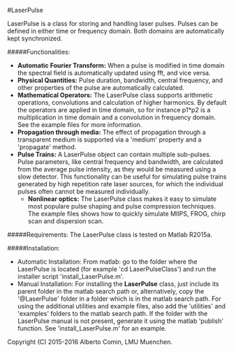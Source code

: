 #LaserPulse

LaserPulse is a class for storing and handling laser pulses.
Pulses can be defined in either time or frequency domain.
Both domains are automatically kept synchronized.

#####Functionalities:
 * **Automatic Fourier Transform:**
   When a pulse is modified in time domain the spectral field is
   automatically updated using fft, and vice versa.
 * **Physical Quantities:**
   Pulse duration, bandwidth, central frequency, and other properties 
   of the pulse are automatically calculated.
 * **Mathematical Operators:**
   The LaserPulse class supports arithmetic operations, convolutions
   and calculation of higher harmonics. By default the operators are
   applied in time domain, so for instance p1*p2 is a multiplication
   in time domain and a convolution in frequency domain. See the
   example files for more information.
 * **Propagation through media:**
   The effect of propagation through a transparent medium is supported
   via a 'medium' property and a 'propagate' method.
 * **Pulse Trains:**
   A LaserPulse object can contain multiple sub-pulses. Pulse
   parameters, like central frequency and bandwidth, are calculated
   from the average pulse intensity, as they would be measured using a
   slow detector. This functionality can be useful for simulating
   pulse trains generated by high repetition rate laser sources, for
   which the individual pulses often cannot be measured individually.
   * **Nonlinear optics:**
   The LaserPulse class makes it easy to simulate most populare pulse
   shaping and pulse compression techniques. The example files shows
   how to quickly simulate MIIPS, FROG, chirp scan and dispersion
   scan.
   

#####Requirements:
   The LaserPulse class is tested on Matlab R2015a.

#####Installation:
 * Automatic Installation:
   From matlab: go to the folder where the LaserPulse is located (for
   example 'cd LaserPulseClass') and run the installer script
   'install_LaserPulse.m'.
 * Manual Installation:
   For installing the **LaserPulse** class, just include its parent
   folder in the matlab search path or, alternatively, copy the
   '@LaserPulse' folder in a folder which is in the matlab search
   path.  For using the additional utilities and example files, also
   add the 'utilities' and 'examples' folders to the matlab search
   path.  If the folder with the LaserPulse manual is not present,
   generate it using the matlab 'publish' function. See
   'install_LaserPulse.m' for an example.





Copyright (C) 2015-2016 Alberto Comin, LMU Muenchen.
